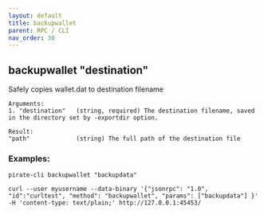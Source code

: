 ```yaml
---
layout: default
title: backupwallet
parent: RPC / CLI
nav_order: 30
---
```


## backupwallet "destination"

Safely copies wallet.dat to destination filename

```
Arguments:
1. "destination"   (string, required) The destination filename, saved in the directory set by -exportdir option.
```
```
Result:
"path"             (string) The full path of the destination file
```

### Examples:
```
pirate-cli backupwallet "backupdata"
```
```
curl --user myusername --data-binary '{"jsonrpc": "1.0", "id":"curltest", "method": "backupwallet", "params": ["backupdata"] }' -H 'content-type: text/plain;' http://127.0.0.1:45453/
```
